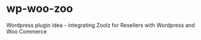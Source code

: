 # wp-woo-zoo
Wordpress plugin idea - integrating Zoolz for Resellers with Wordpress and Woo Commerce
